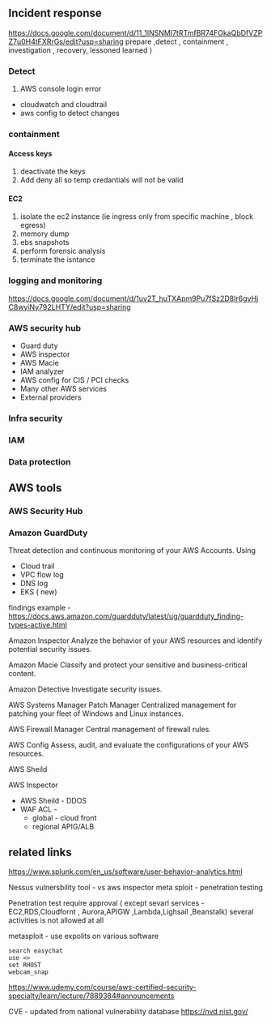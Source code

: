 
## Incident response

https://docs.google.com/document/d/11_1lNSNMI7tRTmfBR74FOkaQbDfVZPZ7u0H4tFXRrGs/edit?usp=sharing
prepare ,detect , containment , investigation , recovery, lessoned learned )

### Detect 
1. AWS console login error
 - cloudwatch and cloudtrail
 - aws config to detect changes


### containment
#### Access keys 
1. deactivate the keys 
2. Add deny all so temp credantials will not be valid 

#### EC2 
1. isolate the ec2 instance  (ie ingress only from specific machine , block egress)
2. memory dump
3. ebs snapshots 
4. perform forensic analysis
5. terminate the isntance 



### logging and monitoring
https://docs.google.com/document/d/1uv2T_huTXApm9Pu7fSz2D8Ir6gvHjC8wyiNy792LHTY/edit?usp=sharing  


### AWS security hub
* Guard duty
* AWS inspector
* AWS Macie
* IAM analyzer 
* AWS config for CIS / PCI checks 
* Many other AWS services
* External providers 

### Infra security
### IAM 
### Data protection


## AWS tools
### AWS Security Hub

### Amazon GuardDuty 
Threat detection and continuous monitoring of your AWS Accounts.
Using
* Cloud trail
* VPC flow log
* DNS log 
* EKS ( new)

findings example - https://docs.aws.amazon.com/guardduty/latest/ug/guardduty_finding-types-active.html

Amazon Inspector 
Analyze the behavior of your AWS resources and identify potential security issues.

Amazon Macie 
Classify and protect your sensitive and business-critical content.

Amazon Detective 
Investigate security issues.

AWS Systems Manager Patch Manager 
Centralized management for patching your fleet of Windows and Linux instances.

AWS Firewall Manager 
Central management of firewall rules.

AWS Config 
Assess, audit, and evaluate the configurations of your AWS resources.

AWS Sheild 

AWS Inspector 



- AWS Sheild - DDOS
- WAF ACL - 
  - global - cloud front
  - regional APIG/ALB

## related links
https://www.splunk.com/en_us/software/user-behavior-analytics.html  

Nessus vulnersbility tool - vs aws inspector 
meta sploit - penetration testing 

Penetration test require approval ( except sevarl services - EC2,RDS,Cloudfornt , Aurora,APIGW ,Lambda,Lighsail ,Beanstalk) 
several activities is not allowed at all 

metasploit - use expolits on various software
```
search easychat
use <>
set RHOST
webcam_snap
```
https://www.udemy.com/course/aws-certified-security-specialty/learn/lecture/7889384#announcements

CVE - updated from national vulnerability database 
https://nvd.nist.gov/  

